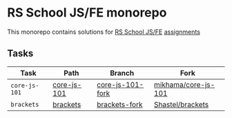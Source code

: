 # RS School JS/FE monorepo

This monorepo contains solutions for [RS School JS/FE](https://rs.school/courses/javascript) [assignments](https://github.com/rolling-scopes-school/tasks)

## Tasks

| Task          | Path                          | Branch                                          | Fork                                                           |
| ------------- | ----------------------------- | ----------------------------------------------- | -------------------------------------------------------------- |
| `core-js-101` | [core-js-101](./core-js-101/) | [core-js-101-fork](../../tree/core-js-101-fork) | [mikhama/core-js-101](https://github.com/mikhama/core-js-101/) |
| `brackets`    | [brackets](./brackets/)       | [brackets-fork](../../tree/brackets-fork)       | [Shastel/brackets](https://github.com/Shastel/brackets/)       |
